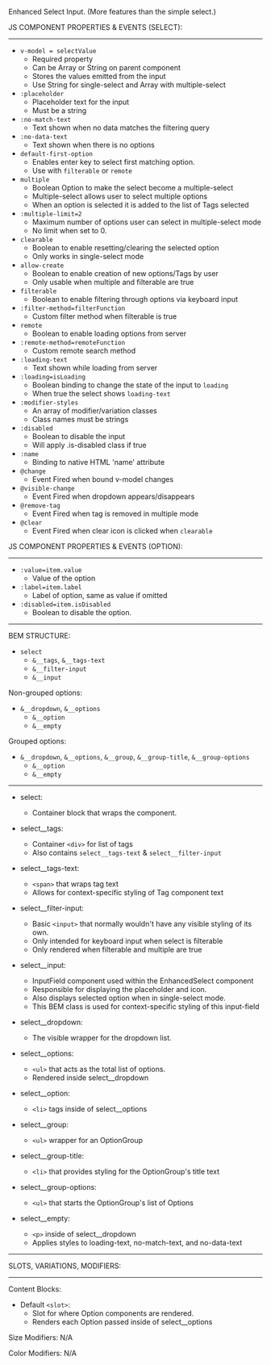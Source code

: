 Enhanced Select Input. (More features than the simple select.) 
 
JS COMPONENT PROPERTIES & EVENTS (SELECT): 
___

* `v-model = selectValue`
  * Required property 
  * Can be Array or String on parent component   
  * Stores the values emitted from the input
  * Use String for single-select and Array with multiple-select
* `:placeholder`
  * Placeholder text for the input 
  * Must be a string
* `:no-match-text`
  * Text shown when no data matches the filtering query 
* `:no-data-text`
  * Text shown when there is no options 
* `default-first-option`
  * Enables enter key to select first matching option. 
  * Use with `filterable` or `remote` 
* `multiple`
  * Boolean Option to make the select become a multiple-select
  * Multiple-select allows user to select multiple options 
  * When an option is selected it is added to the list of Tags selected   
* `:multiple-limit=2` 
  * Maximum number of options user can select in multiple-select mode 
  * No limit when set to 0. 
* `clearable` 
  * Boolean to enable resetting/clearing the selected option
  * Only works in single-select mode 
* `allow-create`
  * Boolean to enable creation of new options/Tags by user 
  * Only usable when multiple and filterable are true 
* `filterable`
  * Boolean to enable filtering through options via keyboard input
* `:filter-method=filterFunction`
  * Custom filter method when filterable is true 
* `remote`
  * Boolean to enable loading options from server 
* `:remote-method=remoteFunction`
  * Custom remote search method 
* `:loading-text`
  * Text shown while loading from server
* `:loading=isLoading`
  * Boolean binding to change the state of the input to `loading`
  * When true the select shows `loading-text` 
* `:modifier-styles`
  * An array of modifier/variation classes 
  * Class names must be strings 
* `:disabled`
  * Boolean to disable the input
  * Will apply .is-disabled class if true 
* `:name`
  * Binding to native HTML 'name' attribute
* `@change`
  * Event Fired when bound v-model changes 
* `@visible-change`
  * Event Fired when dropdown appears/disappears 
* `@remove-tag`
  * Event Fired when tag is removed in multiple mode
* `@clear`
  * Event Fired when clear icon is clicked when `clearable` 

JS COMPONENT PROPERTIES & EVENTS (OPTION): 
___

* `:value=item.value`
  * Value of the option 
* `:label=item.label`
  * Label of option, same as value if omitted 
* `:disabled=item.isDisabled`
  * Boolean to disable the option. 

___
BEM STRUCTURE: 
* `select` 
  * `&__tags`, `&__tags-text` 
  * `&__filter-input` 
  * `&__input`

Non-grouped options:
* `&__dropdown`, `&__options` 
  * `&__option`
  * `&__empty`

Grouped options:
* `&__dropdown`, `&__options`, `&__group`, `&__group-title`, `&__group-options` 
  * `&__option`
  * `&__empty`
___

* select:
  * Container block that wraps the component.

* select__tags:
  * Container `<div>` for list of tags  
  * Also contains `select__tags-text` & `select__filter-input`

* select__tags-text:
  * `<span>` that wraps tag text 
  * Allows for context-specific styling of Tag component text

* select__filter-input: 
  * Basic `<input>` that normally wouldn't have any visible styling of its own.
  * Only intended for keyboard input when select is filterable
  * Only rendered when filterable and multiple are true

* select__input: 
  * InputField component used within the EnhancedSelect component
  * Responsible for displaying the placeholder and icon. 
  * Also displays selected option when in single-select mode.   
  * This BEM class is used for context-specific styling of this input-field

* select__dropdown:
  * The visible wrapper for the dropdown list. 

* select__options: 
  * `<ul>` that acts as the total list of options.
  * Rendered inside select__dropdown

* select__option: 
  * `<li>` tags inside of select__options

* select__group: 
  * `<ul>` wrapper for an OptionGroup 

* select__group-title:
  * `<li>` that provides styling for the OptionGroup's title text

* select__group-options:
  * `<ul>` that starts the OptionGroup's list of Options 

* select__empty: 
  * `<p>` inside of select__dropdown
  * Applies styles to loading-text, no-match-text, and no-data-text  

___
SLOTS, VARIATIONS, MODIFIERS:
___

Content Blocks: 
* Default `<slot>`:
  * Slot for where Option components are rendered.  
  * Renders each Option passed inside of select__options
 
Size Modifiers: N/A 

Color Modifiers: N/A





